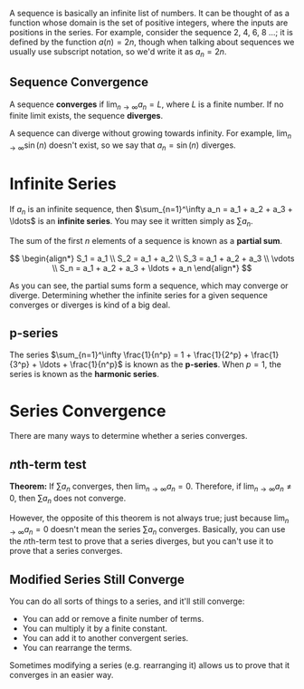 A sequence is basically an infinite list of numbers. It can be thought of as a function whose domain is the set of positive integers, where the inputs are positions in the series. For example, consider the sequence 2, 4, 6, 8 &hellip;; it is defined by the function $a(n) = 2n$, though when talking about sequences we usually use subscript notation, so we'd write it as $a_n = 2n$.

## Sequence Convergence

A sequence **converges** if $\lim_{n\to\infty} a_n = L$, where $L$ is a finite number. If no finite limit exists, the sequence **diverges**.

A sequence can diverge without growing towards infinity. For example, $\lim_{n\to\infty} \sin(n)$ doesn't exist, so we say that $a_n = \sin(n)$ diverges.

# Infinite Series

If $a_n$ is an infinite sequence, then $\sum_{n=1}^\infty a_n = a_1 + a_2 + a_3 + \ldots$ is an **infinite series**. You may see it written simply as $\sum a_n$.

The sum of the first $n$ elements of a sequence is known as a **partial sum**.

$$
\begin{align*}
    S_1 = a_1 \\
    S_2 = a_1 + a_2 \\
    S_3 = a_1 + a_2 + a_3 \\
    \vdots \\
    S_n = a_1 + a_2 + a_3 + \ldots + a_n
\end{align*}
$$

As you can see, the partial sums form a sequence, which may converge or diverge. Determining whether the infinite series for a given sequence converges or diverges is kind of a big deal.

## p-series

The series $\sum_{n=1}^\infty \frac{1}{n^p} = 1 + \frac{1}{2^p} + \frac{1}{3^p} + \ldots + \frac{1}{n^p}$ is known as the **p-series**. When $p = 1$, the series is known as the **harmonic series**.

# Series Convergence

There are many ways to determine whether a series converges.

## *n*th-term test

**Theorem:** If $\sum a_n$ converges, then $\lim_{n\to\infty} a_n = 0$. Therefore, if $\lim_{n\to\infty} a_n \neq 0$, then $\sum a_n$ does not converge.

However, the opposite of this theorem is not always true; just because $\lim_{n\to\infty} a_n = 0$ doesn't mean the series $\sum a_n$ converges. Basically, you can use the *n*th-term test to prove that a series diverges, but you can't use it to prove that a series converges.

## Modified Series Still Converge

You can do all sorts of things to a series, and it'll still converge:
* You can add or remove a finite number of terms.
* You can multiply it by a finite constant.
* You can add it to another convergent series.
* You can rearrange the terms.

Sometimes modifying a series (e.g. rearranging it) allows us to prove that it converges in an easier way.